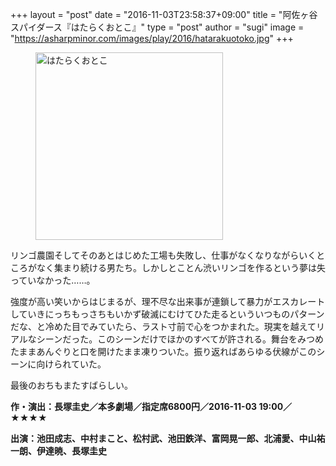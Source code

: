 +++
layout = "post"
date = "2016-11-03T23:58:37+09:00"
title = "阿佐ヶ谷スパイダース『はたらくおとこ』"
type = "post"
author = "sugi"
image = "https://asharpminor.com/images/play/2016/hatarakuotoko.jpg"
+++
<figure class="alignleft"><img src="/images/play/2016/hatarakuotoko.jpg" alt="はたらくおとこ" style="width: 300px"></figure>

リンゴ農園そしてそのあとはじめた工場も失敗し、仕事がなくなりながらいくところがなく集まり続ける男たち。しかしとことん渋いリンゴを作るという夢は失っていなかった……。

強度が高い笑いからはじまるが、理不尽な出来事が連鎖して暴力がエスカレートしていきにっちもっさちもいかず破滅にむけてひた走るといういつものパターンだな、と冷めた目でみていたら、ラスト寸前で心をつかまれた。現実を越えてリアルなシーンだった。このシーンだけでほかのすべてが許される。舞台をみつめたままあんぐりと口を開けたまま凍りついた。振り返ればあらゆる伏線がこのシーンに向けられていた。

最後のおちもまたすばらしい。

**作・演出：長塚圭史／本多劇場／指定席6800円／2016-11-03 19:00／★★★★**

**出演：池田成志、中村まこと、松村武、池田鉄洋、富岡晃一郎、北浦愛、中山祐一朗、伊達暁、長塚圭史**
